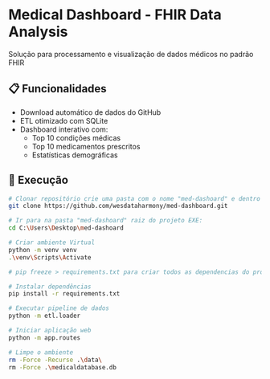 # Medical Dashboard - FHIR Data Analysis
Solução para processamento e visualização de dados médicos no padrão FHIR

## 📋 Funcionalidades
- Download automático de dados do GitHub
- ETL otimizado com SQLite
- Dashboard interativo com:
  - Top 10 condições médicas
  - Top 10 medicamentos prescritos
  - Estatísticas demográficas

## 🚀 Execução
```bash
# Clonar repositório crie uma pasta com o nome "med-dashoard" e dentro da mesma CLONE o projeto.
git clone https://github.com/wesdataharmony/med-dashboard.git

# Ir para na pasta "med-dashoard" raiz do projeto EXE:
cd C:\Users\Desktop\med-dashoard

# Criar ambiente Virtual
python -m venv venv
.\venv\Scripts\Activate

# pip freeze > requirements.txt para criar todos as dependencias do projeto

# Instalar dependências
pip install -r requirements.txt

# Executar pipeline de dados
python -m etl.loader

# Iniciar aplicação web
python -m app.routes

# Limpe o ambiente
rm -Force -Recurse .\data\
rm -Force .\medicaldatabase.db
